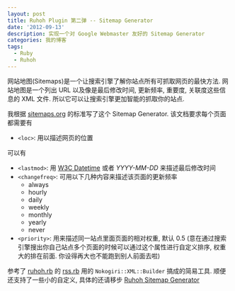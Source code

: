 ```yaml
---
layout: post
title: Ruhoh Plugin 第二弹 -- Sitemap Generator
date: '2012-09-13'
description: 实现一个对 Google Webmaster 友好的 Sitemap Generator
categories: 我的博客
tags:
  - Ruby
  - Ruhoh
---
```

网站地图(Sitemaps)是一个让搜索引擎了解你站点所有可抓取网页的最快方法. 网站地图是一个列出 URL 以及像是最后修改时间, 更新频率, 重要度, 关联度这些信息的 XML 文件. 所以它可以让搜索引擎更加智能的抓取你的站点.

我根据 [sitemaps.org][1] 的标准写了这个 Sitemap Generator. 该文档要求每个页面都需要有

 - `<loc>`: 用以描述网页的位置

可以有

 - `<lastmod>`: 用 [W3C Datetime][5] 或者 *YYYY-MM-DD* 来描述最后修改时间
 - `<changefreq>`: 可用以下几种内容来描述该页面的更新频率
   - always
   - hourly
   - daily
   - weekly
   - monthly
   - yearly
   - never
 -  `<priority>`: 用来描述同一站点里面页面的相对权重, 默认 0.5 (意在通过搜索引擎搜出你自己站点多个页面的时候可以通过这个属性进行自定义排序, 权重大的排在前面. 你设得再大也不能跑到别人前面去啦)

参考了 [ruhoh.rb][2] 的 [rss.rb][3] 用的 `Nokogiri::XML::Builder` 搞成的简易工具. 顺便还支持了一些小的自定义, 具体的还请移步 [Ruhoh Sitemap Generator][4]

[1]: http://www.sitemaps.org/protocol.html#xmlTagDefinitions "Sitemaps XML format"
[2]: https://github.com/ruhoh/ruhoh.rb/ "http://ruhoh.com"
[3]: https://github.com/ruhoh/ruhoh.rb/blob/master/lib/ruhoh/compilers/rss.rb "rss.rb"
[4]: https://gist.github.com/3705998 "Ruhoh Sitemap Generator"
[5]: http://www.w3.org/TR/NOTE-datetime
